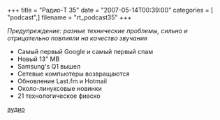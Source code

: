 +++
title = "Радио-T 35"
date = "2007-05-14T00:39:00"
categories = [ "podcast",]
filename = "rt_podcast35"
+++

_Предупреждение: разные технические проблемы, сильно и отрицательно повлияли на качество звучания_

- Самый первый Google и самый первый спам
- Новый 13" MB
- Samsung's Q1 вышел
- Сетевые компьютеры возвращаются
- Обновление Last.fm и Hotmail
- Около-линуксовые новинки
- 21 технологическое фиаско

[аудио](https://cdn.radio-t.com/rt_podcast35.mp3)
<audio src="https://cdn.radio-t.com/rt_podcast35.mp3" preload="none"></audio>
